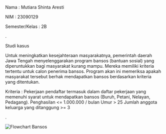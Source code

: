 Nama : Mutiara Shinta Aresti

NIM : 23090129

Semester/Kelas : 2B

.

Studi kasus

Untuk meningkatkan kesejahteraan masyarakatnya, pemerintah daerah Jawa Tengah menyelenggarakan program bansos (bantuan sosial) yang diperuntukkan bagi masyarakat kurang mampu. Mereka memiliki kriteria tertentu untuk calon penerima bansos. Program akan ini memeriksa apakah masyarakat tersebut berhak mendapatkan bansos berdasarkan kriteria yang ditentukan.

Kriteria :
Pekerjaan pendaftar termasuk dalam daftar pekerjaan yang memenuhi syarat untuk mendapatkan bansos (Buruh, Petani, Nelayan, Pedagang).
Penghasilan <= 1.000.000 / bulan
Umur > 25
Jumlah anggota keluarga yang ditanggung >= 3

.


![Flowchart Bansos](https://github.com/mutiarashnt/algoritma-struktur-data-2/assets/145634085/903f83e9-5e80-4adf-be59-5fa6d2ee2f7a)

